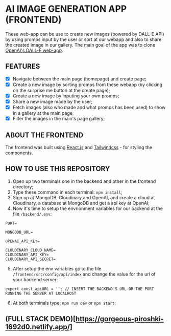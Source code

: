 # AI IMAGE GENERATION APP (FRONTEND)

These web-app can be use to create new images (powered by DALL-E API) by using promps input by the user or sort at our webapp and also to share the created image in our gallery. The main goal of the app was to clone [OpenAI's DALL-E web-app](https://labs.openai.com/).


## FEATURES
-[X] Navigate between the main page (homepage) and create page;
-[x] Create a new image by sorting promps from these webapp (by clicking on the surprise me button at the create page);
-[x] Create a new image by inputing your own promps;
-[x] Share a new image made by the user;
-[x] Fetch images (also who made and what promps has been used) to show in a gallery at the main page;
-[x] Filter the images in the main's page gallery;

## ABOUT THE FRONTEND

The frontend was built using [React.js]() and [Tailwindcss]() - for styling the components.

## HOW TO USE THIS REPOSITORY

1. Open up two terminals one in the backend and other in the frontend directory;
2. Type these command in each terminal: ``npm install``;
3. Sign up at MongoDB, Cloudinary and OpenAI, and create a cloud at Cloudinary, a database at MongoDB and get a api key at OpenAI;
4. Now it's time to setup the envrionment variables for our backend at the file ``/backend/.env``:
```
PORT=

MONGODB_URL=

OPENAI_API_KEY=

CLOUDINARY_CLOUD_NAME=
CLOUDINARY_API_KEY=
CLOUDINARY_API_SECRET=
```
5. After setup the env variables go to the file ``/frontend/src/config/api/index`` and change the value for the url of your backend server:
```
export const apiURL = ''; // INSERT THE BACKEND'S URL OR THE PORT RUNNING THE SERVER AT LOCALHOST
```
6. At both terminals type: ``npm run dev`` or ``npm start``;


## (FULL STACK DEMO)[https://gorgeous-piroshki-1692d0.netlify.app/]